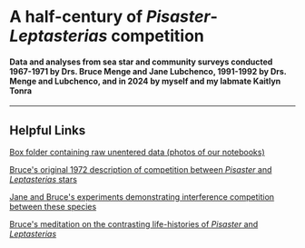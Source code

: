# **A half-century of *Pisaster*-*Leptasterias* competition**
#### Data and analyses from sea star and community surveys conducted 1967-1971 by Drs. Bruce Menge and Jane Lubchenco, 1991-1992 by Drs. Menge and Lubchenco, and in 2024 by myself and my labmate Kaitlyn Tonra






---
## Helpful Links

[Box folder containing raw unentered data (photos of our notebooks)](https://oregonstate.box.com/s/7rwyhjenycpcc3kcx60etn0wrq677xsi)

[Bruce's original 1972 description of competition between *Pisaster* and *Leptasterias* stars](https://esajournals.onlinelibrary.wiley.com/doi/abs/10.2307/1934777)

[Jane and Bruce's experiments demonstrating interference competition between these species](https://esajournals.onlinelibrary.wiley.com/doi/abs/10.2307/1934777)

[Bruce's meditation on the contrasting life-histories of *Pisaster* and *Leptasterias*](https://link.springer.com/article/10.1007/Bf00390651)


